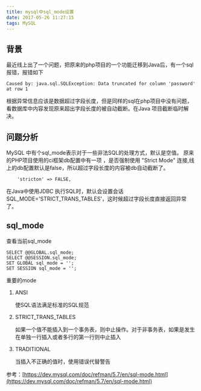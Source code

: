 ```yaml
---
title: mysql中sql_mode设置
date: 2017-05-26 11:27:15
tags: MySQL
---
```


## 背景

 最近线上出了一个问题，把原来的php项目的一个功能迁移到Java后，有一个sql报错，报错如下
 ```
Caused by: java.sql.SQLException: Data truncated for column 'password' at row 1
```

根据异常信息应该是数据超过字段长度，但是同样的sql在php项目中没有问题，看数据库中内容发现原来超出字段长度的被自动截断。在Java 项目截断临时解决。


## 问题分析

MySQL 中有个sql_mode表示对于一些非法SQL的处理方式，默认是空值。
原来的PHP项目使用的ci框架db配置中有一项 ，是否强制使用 "Strict Mode" 连接,线上的db配置默认是false，所以超过字段长度的内容被db自动截断了。
   
```
    'stricton' => FALSE,
```
在Java中使用JDBC 执行SQL时，默认会设置会话SQL_MODE='STRICT_TRANS_TABLES'，这时候超过字段长度直接返回异常了。


## sql_mode

查看当前sql_mode

```
SELECT @@GLOBAL.sql_mode;
SELECT @@SESSION.sql_mode;
SET GLOBAL sql_mode = '';
SET SESSION sql_mode = '';
```

重要的mode

1. ANSI

    使SQL语法满足标准的SQL规范

2. STRICT_TRANS_TABLES

   如果一个值不能插入到一个事务表，则中止操作。对于非事务表，如果是发生在单独一行插入或者多行的第一行则中止插入


3. TRADITIONAL

   当插入不正确的值时，使用错误代替警告




参考：[https://dev.mysql.com/doc/refman/5.7/en/sql-mode.html](https://dev.mysql.com/doc/refman/5.7/en/sql-mode.html)


